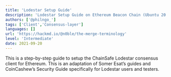 ```yaml
---
title: 'Lodestar Setup Guide'
description: 'Lodestar Setup Guide on Ethereum Beacon Chain (Ubuntu 20.04.3 + Docker Compose)'
authors: ['@philngo_']
tags: ['Client','Consensus-layer']
languages: []
url: 'https://hackmd.io/@n0ble/the-merge-terminology'
level: 'Intermediate'
date: 2021-09-20
---
```


This is a step-by-step guide to setup the ChainSafe Lodestar consensus client for Ethereum. This is an adaptation of Somer Esat’s guides and CoinCashew’s Security Guide specifically for Lodestar users and testers. 